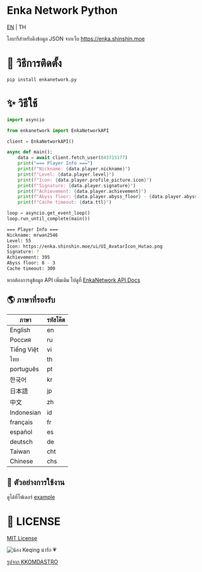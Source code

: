 # Enka Network Python
[EN](./README.md) | TH

ไลบารีสำหรับดึงข้อมูล JSON จากเว็บ https://enka.shinshin.moe

# 💾 วิธีการติดตั้ง
```
pip install enkanetwork.py
```

# ✨ วิธีใช้
```py
import asyncio

from enkanetwork import EnkaNetworkAPI

client = EnkaNetworkAPI()

async def main():
    data = await client.fetch_user(843715177)
    print("=== Player Info ===")
    print(f"Nickname: {data.player.nickname}")
    print(f"Level: {data.player.level}")
    print(f"Icon: {data.player.profile_picture.icon}")
    print(f"Signature: {data.player.signature}")
    print(f"Achievement: {data.player.achievement}")
    print(f"Abyss floor: {data.player.abyss_floor} - {data.player.abyss_room}")
    print(f"Cache timeout: {data.ttl}")

loop = asyncio.get_event_loop()
loop.run_until_complete(main())
```

```sh
=== Player Info ===
Nickname: mrwan2546
Level: 55
Icon: https://enka.shinshin.moe/ui/UI_AvatarIcon_Hutao.png
Signature: ?
Achievement: 395
Abyss floor: 8 - 3
Cache timeout: 300
```

หากต้องการดูข้อมูล API เพิ่มเติม ไปดูที่ [EnkaNetwork API Docs](https://github.com/EnkaNetwork/API-docs)

## 🌎 ภาษาที่รองรับ
| ภาษา        | รหัสโค๊ต   |
|-------------|---------|
|  English    |     en  |
|  Россия     |     ru  |
|  Tiếng Việt |     vi  |
|  ไทย        |     th  |
|  português  |     pt  |
|  한국어      |     kr  |
|  日本語      |     jp  |
|  中文        |     zh  |
|  Indonesian |     id  |
|  français   |     fr  |
|  español    |     es  |
|  deutsch    |     de  |
|  Taiwan     |    cht  |
|  Chinese    |    chs  |

## 👀 ตัวอย่างการใช้งาน
ดูได้ที่โฟเดอร์ [example](./example/)

# 📄 LICENSE
[MIT License](./LICENSE)

![น้อง Keqing น่ารัก 💗](https://c.tenor.com/MnkpnVCLcb0AAAAC/keqing-dance.gif)

[รูปจาก KKOMDASTRO](https://twitter.com/KKOMDASTRO)
